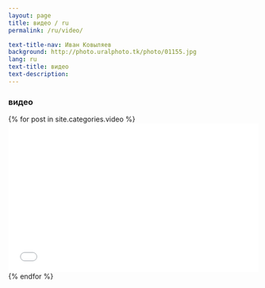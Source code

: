 ```yaml
---
layout: page
title: видео / ru
permalink: /ru/video/

text-title-nav: Иван Ковыляев
background: http://photo.uralphoto.tk/photo/01155.jpg
lang: ru
text-title: видео
text-description: 
---
```

<h3 class="h1 pb-1">видео</h3>
<div class='row'>
	{% for post in site.categories.video %}
	<div class='col-12 col-sm-6 col-md-4 col-lg-4 col-xl-4'>
		<iframe width="100%" height="300px" src="{{ post.content }}" frameborder="0" allow="accelerometer; autoplay; encrypted-media; gyroscope; picture-in-picture" allowfullscreen></iframe>
	</div>
	{% endfor %}
</div>
<style type="text/css">
  .port{width: 100%;border-radius: 00px; display: inline-block;} 
</style>
